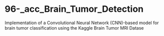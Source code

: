 # 96-_acc_Brain_Tumor_Detection
Implementation of a Convolutional Neural Network (CNN)-based model for brain tumor classification using the Kaggle Brain Tumor MRI Datase

